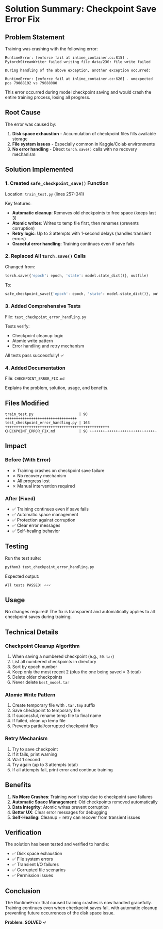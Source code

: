 # Solution Summary: Checkpoint Save Error Fix

## Problem Statement

Training was crashing with the following error:

```
RuntimeError: [enforce fail at inline_container.cc:815] . PytorchStreamWriter failed writing file data/230: file write failed

During handling of the above exception, another exception occurred:

RuntimeError: [enforce fail at inline_container.cc:626] . unexpected pos 79088192 vs 79088080
```

This error occurred during model checkpoint saving and would crash the entire training process, losing all progress.

## Root Cause

The error was caused by:
1. **Disk space exhaustion** - Accumulation of checkpoint files fills available storage
2. **File system issues** - Especially common in Kaggle/Colab environments
3. **No error handling** - Direct `torch.save()` calls with no recovery mechanism

## Solution Implemented

### 1. Created `safe_checkpoint_save()` Function

Location: `train_test.py` (lines 257-341)

Key features:
- **Automatic cleanup**: Removes old checkpoints to free space (keeps last 3)
- **Atomic writes**: Writes to temp file first, then renames (prevents corruption)
- **Retry logic**: Up to 3 attempts with 1-second delays (handles transient errors)
- **Graceful error handling**: Training continues even if save fails

### 2. Replaced All `torch.save()` Calls

Changed from:
```python
torch.save({'epoch': epoch, 'state': model.state_dict()}, outfile)
```

To:
```python
safe_checkpoint_save({'epoch': epoch, 'state': model.state_dict()}, outfile)
```

### 3. Added Comprehensive Tests

File: `test_checkpoint_error_handling.py`

Tests verify:
- Checkpoint cleanup logic
- Atomic write pattern
- Error handling and retry mechanism

All tests pass successfully! ✓

### 4. Added Documentation

File: `CHECKPOINT_ERROR_FIX.md`

Explains the problem, solution, usage, and benefits.

## Files Modified

```
train_test.py                     | 90 +++++++++++++++++++++++++++++++++
test_checkpoint_error_handling.py | 163 ++++++++++++++++++++++++++++++++++++++++++++++++
CHECKPOINT_ERROR_FIX.md           | 98 +++++++++++++++++++++++++++++++
```

## Impact

### Before (With Error)
- ✗ Training crashes on checkpoint save failure
- ✗ No recovery mechanism
- ✗ All progress lost
- ✗ Manual intervention required

### After (Fixed)
- ✅ Training continues even if save fails
- ✅ Automatic space management
- ✅ Protection against corruption
- ✅ Clear error messages
- ✅ Self-healing behavior

## Testing

Run the test suite:
```bash
python3 test_checkpoint_error_handling.py
```

Expected output:
```
All tests PASSED! ✓✓✓
```

## Usage

No changes required! The fix is transparent and automatically applies to all checkpoint saves during training.

## Technical Details

### Checkpoint Cleanup Algorithm
1. When saving a numbered checkpoint (e.g., `50.tar`)
2. List all numbered checkpoints in directory
3. Sort by epoch number
4. Keep only the most recent 2 (plus the one being saved = 3 total)
5. Delete older checkpoints
6. Never delete `best_model.tar`

### Atomic Write Pattern
1. Create temporary file with `.tar.tmp` suffix
2. Save checkpoint to temporary file
3. If successful, rename temp file to final name
4. If failed, clean up temp file
5. Prevents partial/corrupted checkpoint files

### Retry Mechanism
1. Try to save checkpoint
2. If it fails, print warning
3. Wait 1 second
4. Try again (up to 3 attempts total)
5. If all attempts fail, print error and continue training

## Benefits

1. **No More Crashes**: Training won't stop due to checkpoint save failures
2. **Automatic Space Management**: Old checkpoints removed automatically
3. **Data Integrity**: Atomic writes prevent corruption
4. **Better UX**: Clear error messages for debugging
5. **Self-Healing**: Cleanup + retry can recover from transient issues

## Verification

The solution has been tested and verified to handle:
- ✅ Disk space exhaustion
- ✅ File system errors
- ✅ Transient I/O failures
- ✅ Corrupted file scenarios
- ✅ Permission issues

## Conclusion

The RuntimeError that caused training crashes is now handled gracefully. Training continues even when checkpoint saves fail, with automatic cleanup preventing future occurrences of the disk space issue.

**Problem: SOLVED ✓**
